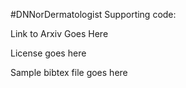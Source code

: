 #DNNorDermatologist Supporting code:

Link to Arxiv Goes Here

License goes here

Sample bibtex file goes here 
